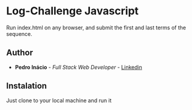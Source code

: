 
# Log-Challenge Javascript

Run index.html on any browser, and submit the first and last terms of the sequence.

## Author

* **Pedro Inácio** - *Full Stack Web Developer* - [Linkedin](www.linkedin.com/in/pedro-inácio-7bab7922/)

## Instalation
Just clone to your local machine and run it